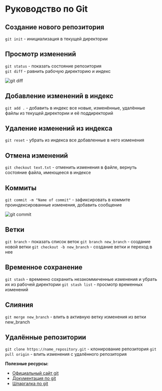 # Руководство по Git

## Создание нового репозитория
`git init` - инициализация в текущей директории

## Просмотр изменений
`git status` - показать состояние репозитория  
`git diff` - равнить рабочую директорию и индекс

![git diff](diff.png "git diff")

## Добавление изменений в индекс
`git add .` - добавить в индекс все новые, изменённые, удалённые файлы из текущей директории и её поддиректорий

## Удаление изменений из индекса
`git reset` - убрать из индекса все добавленные в него изменения

## Отмена изменений
`git checkout text.txt` - отменить изменения в файле, вернуть состояние файла, имеющееся в индексе

## Коммиты
`git commit -m "Name of commit"` - зафиксировать в коммите проиндексированные изменения, добавить сообщение

![git commit](commit.png "git commit")

## Ветки
`git branch` - показать список веток
`git branch new_branch` - создание новой ветки
`git checkout -b new_branch` - создание ветки и переход в нее

## Временное сохранение
`git stash` - временно сохранить незакоммиченные изменения и убрать их из рабочей директории
`git stash list` - просмотр временных изменений

## Слияния
`git merge new_branch` - влить в активную ветку изменения из ветки new_branch

## Удалённые репозитории
`git clone https://name_repository.git` - клонирование репозитория
`git pull origin` - влить изменения с удалённого репозитория

**Полезные ресурсы:**

* [Официальный сайт git](https://git-scm.com "Сайт git")  
* [Документация по git](https://git-scm.com/docs/user-manual "Документация")
* [Шпаргалка по git](https://github.com/cyberspacedk/Git-commands "Шпаргалка")